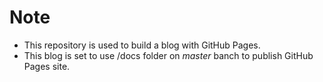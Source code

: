 # Note
- This repository is used to build a blog with GitHub Pages.
- This blog is set to use /docs folder on *master* banch to publish GitHub Pages site.
